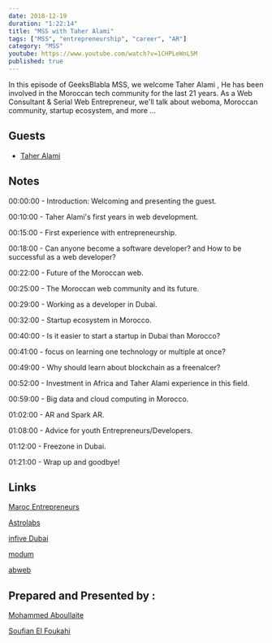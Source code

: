 ```yaml
---
date: 2018-12-19
duration: "1:22:14"
title: "MSS with Taher Alami"
tags: ["MSS", "entrepreneurship", "career", "AR"]
category: "MSS"
youtube: https://www.youtube.com/watch?v=1CHPLeWnL5M
published: true
---
```


In this episode of GeeksBlabla MSS, we welcome Taher Alami , He has been involved in the Moroccan tech community for the last 21 years. As a Web Consultant & Serial Web Entrepreneur, we'll talk about weboma, Moroccan community, startup ecosystem, and more ...

## Guests

- [Taher Alami](https://twitter.com/taheralami)

## Notes

00:00:00 - Introduction: Welcoming and presenting the guest.

00:10:00 - Taher Alami's first years in web development.

00:15:00 - First experience with entrepreneurship.

00:18:00 - Can anyone become a software developer? and How to be successful as a web developer?

00:22:00 - Future of the Moroccan web.

00:25:00 - The Moroccan web community and its future.

00:29:00 - Working as a developer in Dubai.

00:32:00 - Startup ecosystem in Morocco.

00:40:00 - Is it easier to start a startup in Dubai than Morocco?

00:41:00 - focus on learning one technology or multiple at once?

00:49:00 - Why should learn about blockchain as a freenalcer?

00:52:00 - Investment in Africa and Taher Alami experience in this field.

00:59:00 - Big data and cloud computing in Morocco.

01:02:00 - AR and Spark AR.

01:08:00 - Advice for youth Entrepreneurs/Developers.

01:12:00 - Freezone in Dubai.

01:21:00 - Wrap up and goodbye!

## Links

[Maroc Entrepreneurs](https://marocentrepreneurs.com/)

[Astrolabs](https://astrolabs.com/)

[infive Dubai](https://infive.ae/)

[modum](https://modum.io/)

[abweb](https://www.abweb.biz/)

## Prepared and Presented by :

[Mohammed Aboullaite](https://www.facebook.com/aboullaite)

[Soufian El Foukahi](https://twitter.com/soufianelf)
